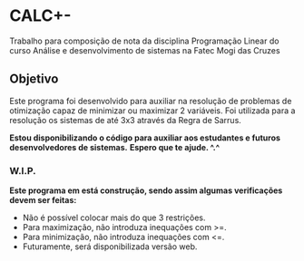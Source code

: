 # CALC+-
Trabalho para composição de nota da disciplina Programação Linear do curso Análise e desenvolvimento de sistemas na Fatec Mogi das Cruzes

## Objetivo

Este programa foi desenvolvido para auxiliar na resolução de problemas de otimização capaz de minimizar ou maximizar 2 variáveis.
Foi utilizada para a resolução os sistemas de até 3x3 através da Regra de Sarrus.

**Estou disponibilizando o código para auxiliar aos estudantes e futuros desenvolvedores de sistemas.**
**Espero que te ajude. ^.^**

### W.I.P.
**Este programa em está construção, sendo assim algumas verificações devem ser feitas:**
* Não é possível colocar mais do que 3 restrições.
* Para maximização, não introduza inequações com >=.
* Para minimização, não introduza inequações com <=.
* Futuramente, será disponibilizada versão web.

